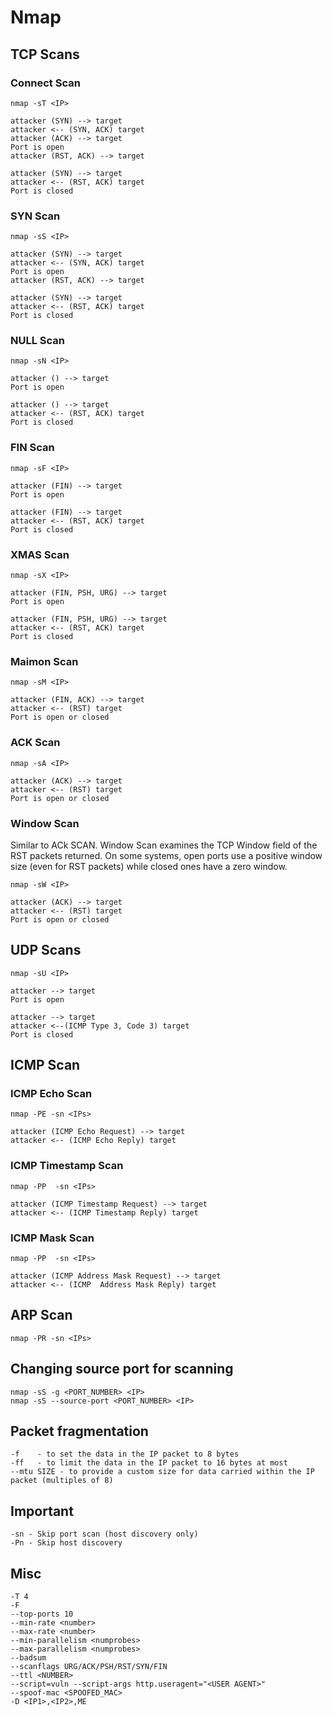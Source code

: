 # Nmap

## TCP Scans
### Connect Scan
```
nmap -sT <IP>

attacker (SYN) --> target
attacker <-- (SYN, ACK) target
attacker (ACK) --> target
Port is open
attacker (RST, ACK) --> target

attacker (SYN) --> target
attacker <-- (RST, ACK) target
Port is closed
```

### SYN Scan
```
nmap -sS <IP>

attacker (SYN) --> target
attacker <-- (SYN, ACK) target
Port is open
attacker (RST, ACK) --> target

attacker (SYN) --> target
attacker <-- (RST, ACK) target
Port is closed
```

### NULL Scan
```
nmap -sN <IP>

attacker () --> target
Port is open

attacker () --> target
attacker <-- (RST, ACK) target
Port is closed
```

### FIN Scan
```
nmap -sF <IP>

attacker (FIN) --> target
Port is open

attacker (FIN) --> target
attacker <-- (RST, ACK) target
Port is closed
```

### XMAS Scan
```
nmap -sX <IP>

attacker (FIN, PSH, URG) --> target
Port is open

attacker (FIN, PSH, URG) --> target
attacker <-- (RST, ACK) target
Port is closed
```

### Maimon Scan
```
nmap -sM <IP>

attacker (FIN, ACK) --> target
attacker <-- (RST) target
Port is open or closed
```

### ACK Scan
```
nmap -sA <IP>

attacker (ACK) --> target
attacker <-- (RST) target
Port is open or closed
```

### Window Scan
Similar to ACk SCAN. Window Scan examines the TCP Window field of the RST packets returned. On some systems, open ports use a positive window size (even for RST packets) while closed ones have a zero window.
```
nmap -sW <IP>

attacker (ACK) --> target
attacker <-- (RST) target
Port is open or closed
```

## UDP Scans
```
nmap -sU <IP>

attacker --> target
Port is open

attacker --> target
attacker <--(ICMP Type 3, Code 3) target
Port is closed
```

## ICMP Scan
### ICMP Echo Scan
```
nmap -PE -sn <IPs>

attacker (ICMP Echo Request) --> target
attacker <-- (ICMP Echo Reply) target
```

### ICMP Timestamp Scan
```
nmap -PP  -sn <IPs>

attacker (ICMP Timestamp Request) --> target
attacker <-- (ICMP Timestamp Reply) target
```

### ICMP Mask Scan
```
nmap -PP  -sn <IPs>

attacker (ICMP Address Mask Request) --> target
attacker <-- (ICMP  Address Mask Reply) target
```

## ARP Scan
```
nmap -PR -sn <IPs>
```

## Changing source port for scanning
```
nmap -sS -g <PORT_NUMBER> <IP>
nmap -sS --source-port <PORT_NUMBER> <IP>
```

## Packet fragmentation
```
-f    - to set the data in the IP packet to 8 bytes
-ff   - to limit the data in the IP packet to 16 bytes at most
--mtu SIZE - to provide a custom size for data carried within the IP packet (multiples of 8)
```

## Important
```
-sn - Skip port scan (host discovery only)
-Pn - Skip host discovery
```

## Misc
```
-T 4
-F
--top-ports 10
--min-rate <number>
--max-rate <number>
--min-parallelism <numprobes>
--max-parallelism <numprobes>
--badsum
--scanflags URG/ACK/PSH/RST/SYN/FIN
--ttl <NUMBER>
--script=vuln --script-args http.useragent="<USER AGENT>"
--spoof-mac <SPOOFED_MAC>
-D <IP1>,<IP2>,ME
```
